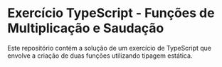 # Exercício TypeScript - Funções de Multiplicação e Saudação

Este repositório contém a solução de um exercício de TypeScript que envolve a criação de duas funções utilizando tipagem estática.
